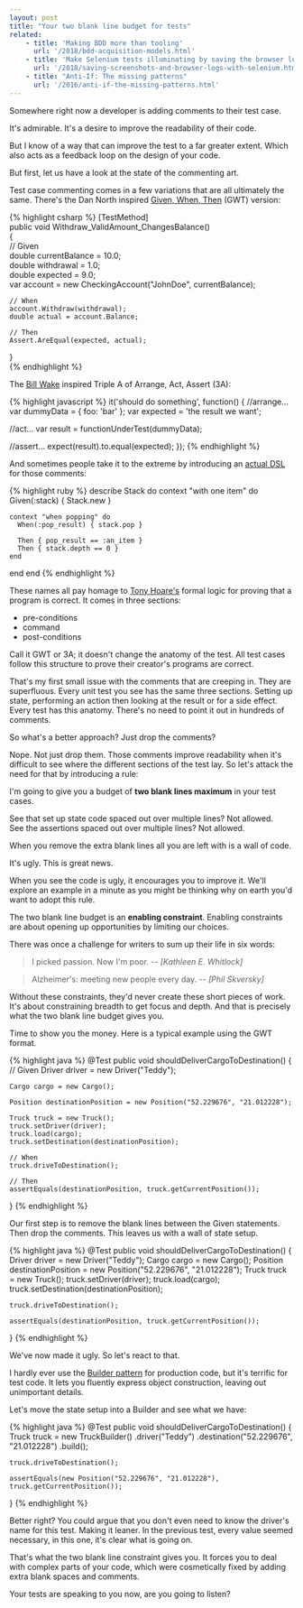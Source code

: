 ```yaml
---
layout: post
title: "Your two blank line budget for tests"
related: 
    - title: 'Making BDD more than tooling'
      url: '/2018/bdd-acquisition-models.html'
    - title: 'Make Selenium tests illuminating by saving the browser log and a screenshot'
      url: '/2018/saving-screenshots-and-browser-logs-with-selenium.html'
    - title: "Anti-If: The missing patterns"
      url: '/2016/anti-if-the-missing-patterns.html'
---
```


Somewhere right now a developer is adding comments to their test case. 

It's admirable. It's a desire to improve the readability of their code.

But I know of a way that can improve the test to a far greater extent. Which also acts as a feedback loop on the design of your code.

But first, let us have a look at the state of the commenting art.

Test case commenting comes in a few variations that are all ultimately the same. There's the Dan North inspired [Given, When, Then](http://www.blog.j-labs.pl/2017/02/Given-When-Then-pattern-in-unit-tests) (GWT) version:

{% highlight csharp %}
[TestMethod]  
public void Withdraw_ValidAmount_ChangesBalance()  
{  
    // Given  
    double currentBalance = 10.0;  
    double withdrawal = 1.0;  
    double expected = 9.0;  
    var account = new CheckingAccount("JohnDoe", currentBalance);  

    // When  
    account.Withdraw(withdrawal);  
    double actual = account.Balance;  

    // Then  
    Assert.AreEqual(expected, actual);  
}  
{% endhighlight %}

The [Bill Wake](https://xp123.com/articles/3a-arrange-act-assert/) inspired Triple A of Arrange, Act, Assert (3A):

{% highlight javascript %}
it('should do something', function() {
  //arrange...
  var dummyData = { foo: 'bar' };
  var expected = 'the result we want';
 
  //act...
  var result = functionUnderTest(dummyData);
 
  //assert...
  expect(result).to.equal(expected);
});
{% endhighlight %}

And sometimes people take it to the extreme by introducing an [actual DSL](https://github.com/jimweirich/rspec-given) for those comments:

{% highlight ruby %}
describe Stack do
  context "with one item" do
     Given(:stack) { Stack.new }

    context "when popping" do
      When(:pop_result) { stack.pop }

      Then { pop_result == :an_item }
      Then { stack.depth == 0 }
    end
  end
end
{% endhighlight %}

These names all pay homage to [Tony Hoare's](https://en.wikipedia.org/wiki/Hoare_logic) formal logic for proving that a program is correct. It comes in three sections:

* pre-conditions
* command
* post-conditions

Call it GWT or 3A; it doesn't change the anatomy of the test. All test cases follow this structure to prove their creator's programs are correct.

That's my first small issue with the comments that are creeping in. They are superfluous. Every unit test you see has the same three sections. Setting up state, performing an action then looking at the result or for a side effect. Every test has this anatomy. There's no need to point it out in hundreds of comments.

So what's a better approach? Just drop the comments?

Nope. Not just drop them. Those comments improve readability when it's difficult to see where the different sections of the test lay. So let's attack the need for that by introducing a rule:

I'm going to give you a budget of __two blank lines maximum__ in your test cases.

See that set up state code spaced out over multiple lines? Not allowed.  
See the assertions spaced out over multiple lines? Not allowed.

When you remove the extra blank lines all you are left with is a wall of code. 

It's ugly. This is great news.

When you see the code is ugly, it encourages you to improve it. We'll explore an example in a minute as you might be thinking why on earth you'd want to adopt this rule.

The two blank line budget is an __enabling constraint__. Enabling constraints are about opening up opportunities by limiting our choices.

There was once a challenge for writers to sum up their life in six words:

> I picked passion. Now I'm poor. 
> -- <cite>[Kathleen E. Whitlock]

> Alzheimer's: meeting new people every day. 
> -- <cite> [Phil Skversky]

Without these constraints, they'd never create these short pieces of work. It's about constraining breadth to get focus and depth. And that is precisely what the two blank line budget gives you.

Time to show you the money. Here is a typical example using the GWT format. 

{% highlight java %}
@Test
public void shouldDeliverCargoToDestination() {
    // Given
    Driver driver = new Driver("Teddy");
    
    Cargo cargo = new Cargo();
    
    Position destinationPosition = new Position("52.229676", "21.012228");
    
    Truck truck = new Truck();
    truck.setDriver(driver);
    truck.load(cargo);
    truck.setDestination(destinationPosition);

    // When
    truck.driveToDestination();

    // Then
    assertEquals(destinationPosition, truck.getCurrentPosition());
}
{% endhighlight %}

Our first step is to remove the blank lines between the Given statements. Then drop the comments. This leaves us with a wall of state setup.

{% highlight java %}
@Test
public void shouldDeliverCargoToDestination() {
    Driver driver = new Driver("Teddy");
    Cargo cargo = new Cargo();
    Position destinationPosition = new Position("52.229676", "21.012228");
    Truck truck = new Truck();
    truck.setDriver(driver);
    truck.load(cargo);
    truck.setDestination(destinationPosition);

    truck.driveToDestination();

    assertEquals(destinationPosition, truck.getCurrentPosition());
}
{% endhighlight %}

We've now made it ugly. So let's react to that.

I hardly ever use the [Builder pattern](http://www.natpryce.com/articles/000714.html) for production code, but it's terrific for test code. It lets you fluently express object construction, leaving out unimportant details.

Let's move the state setup into a Builder and see what we have:

{% highlight java %}
@Test
public void shouldDeliverCargoToDestination() {
    Truck truck = new TruckBuilder()
                .driver("Teddy")
                .destination("52.229676", "21.012228")
                .build();

    truck.driveToDestination();

    assertEquals(new Position("52.229676", "21.012228"), truck.getCurrentPosition());
}
{% endhighlight %}

Better right? You could argue that you don't even need to know the driver's name for this test. Making it leaner. In the previous test, every value seemed necessary, in this one, it's clear what is going on.

That's what the two blank line constraint gives you. It forces you to deal with complex parts of your code, which were cosmetically fixed by adding extra blank spaces and comments.

Your tests are speaking to you now, are you going to listen?
